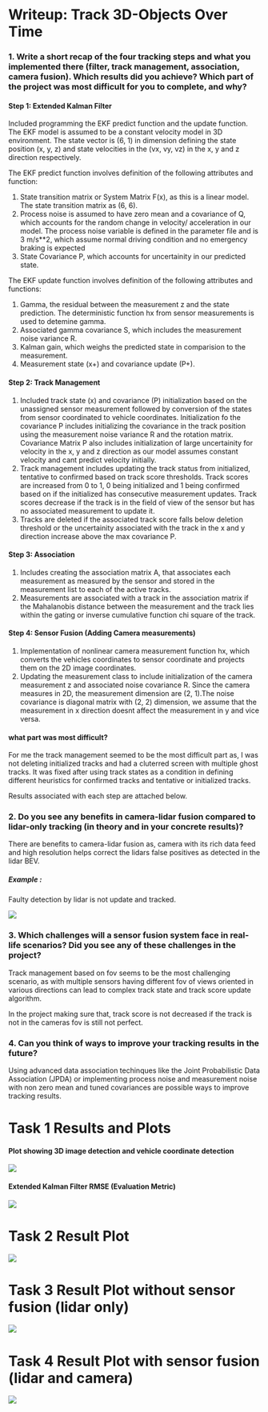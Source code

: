 # Writeup: Track 3D-Objects Over Time

### 1. Write a short recap of the four tracking steps and what you implemented there (filter, track management, association, camera fusion). Which results did you achieve? Which part of the project was most difficult for you to complete, and why?

#### Step 1: Extended Kalman Filter
Included programming the EKF predict function and the update function. The EKF model is assumed to be a constant velocity model in 3D environment. The state vector is (6, 1) in dimension defining the state position (x, y, z) and state velocities in the (vx, vy, vz) in the x, y and z direction respectively.

The EKF predict function involves definition of the following attributes and function:
1. State transition matrix or System Matrix F(x), as this is a linear model. The state transition matrix as (6, 6).
2. Process noise is assumed to have zero mean and a covariance of Q, which accounts for the random change in velocity/ acceleration in our model. The process noise variable is defined in the parameter file and is 3 m/s**2, which assume normal driving condition and no emergency braking is expected
3. State Covariance P, which accounts for uncertainity in our predicted state.

The EKF update function involves definition of the following attributes and functions:
1. Gamma, the residual between the measurement z and the state prediction. The deterministic function hx from sensor measurements is used to detemine gamma.
2. Associated gamma covariance S, which includes the measurement noise variance R.
3. Kalman gain, which weighs the predicted state in comparision to the measurement.
4. Measurement state (x+) and covariance update (P+).

#### Step 2: Track Management
1. Included track state (x) and covariance (P) initialization based on the unassigned sensor measurement followed by conversion of the states from sensor coordinated to vehicle coordinates. Initialization fo the covariance P includes initializing the covariance in the track position using the measurement noise variance R and the rotation matrix. Covariance Matrix P also includes initialization of large uncertainity for velocity in the x, y and z direction as our model assumes constant velocity and cant predict velocity initially.
2. Track management includes updating the track status from initialized, tentative to confirmed based on track score thresholds. Track scores are increased from 0 to 1, 0 being initialized and 1 being confirmed based on if the initialized has consecutive measurement updates. Track scores decrease if the track is in the field of view of the sensor but has no associated measurement to update it. 
3. Tracks are deleted if the associated track score falls below deletion threshold or the uncertainity associated with the track in the x and y direction increase above the max covariance P.

#### Step 3: Association
1. Includes creating the association matrix A, that associates each measurement as measured by the sensor and stored in the measurement list to each of the active tracks. 
2. Measurements are associated with a track in the association matrix if the Mahalanobis distance between the measurement and the track lies within the gating or inverse cumulative function chi square of the track.

#### Step 4: Sensor Fusion (Adding Camera measurements)
1. Implementation of nonlinear camera measurement function hx, which converts the vehicles coordinates to sensor coordinate and projects them on the 2D image coordinates.
2. Updating the measurement class to include initialization of the camera measurement z and associated noise covariance R. Since the camera measures in 2D, the measurement dimension are (2, 1).The noise covariance is diagonal matrix with (2, 2) dimension, we assume that the measurement in x direction doesnt affect the measurement in y and vice versa.

#### what part was most difficult? 
For me the track management seemed to be the most difficult part as, I was not deleting initialized tracks and had a cluterred screen with multiple ghost tracks. It was fixed after using track states as a condition in defining different heuristics for confirmed tracks and tentative or initialized tracks.

Results associated with each step are attached below.

### 2. Do you see any benefits in camera-lidar fusion compared to lidar-only tracking (in theory and in your concrete results)?
There are benefits to camera-lidar fusion as, camera with its rich data feed and high resolution helps correct the lidars false positives as detected in the lidar BEV. 
##### Example :
Faulty detection by lidar is not update and tracked.

![](/img/final/tracking027.png)

### 3. Which challenges will a sensor fusion system face in real-life scenarios? Did you see any of these challenges in the project?
Track management based on fov seems to be the most challenging scenario, as with multiple sensors having different fov of views oriented in various directions can lead to complex track state and track score update algorithm. 

In the project making sure that, track score is not decreased if the track is not in the cameras fov is still not perfect.

### 4. Can you think of ways to improve your tracking results in the future?
Using advanced data association techinques like the Joint Probabilistic Data Association (JPDA) or implementing process noise and measurement noise with non zero mean and tuned covariances are possible ways to improve tracking results.

# Task 1 Results and Plots

#### Plot showing 3D image detection and vehicle coordinate detection

![](/img/final/Task_1_plot.png)

#### Extended Kalman Filter RMSE (Evaluation Metric)

![](/img/final/Task_1_RMSE.png)

# Task 2 Result Plot

![](/img/final/Task_2_RMSE.png)

# Task 3 Result Plot without sensor fusion (lidar only)

![](/img/final/Task_3_RMSE.png)

# Task 4 Result Plot with sensor fusion (lidar and camera)

![](/img/final/Task_4_RMSE.png)

